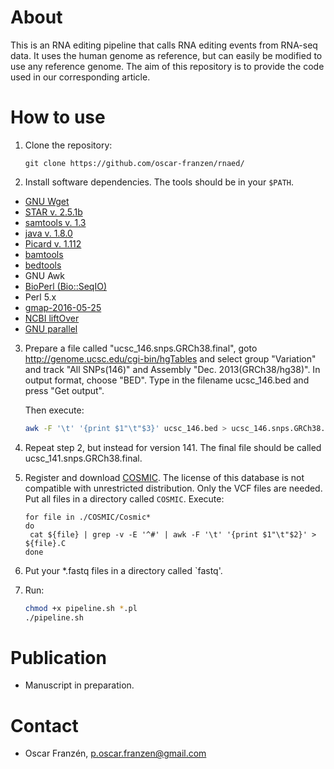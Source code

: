# About
This is an RNA editing pipeline that calls RNA editing events from RNA-seq data. It uses the human genome as reference, but can easily be modified to use any reference genome. The aim of this repository is to provide the code used in our corresponding article.

# How to use
1. Clone the repository:

   ```
   git clone https://github.com/oscar-franzen/rnaed/
   ```
2. Install software dependencies. The tools should be in your ```$PATH```.
  * [GNU Wget](https://www.gnu.org/software/wget/)
  * [STAR v. 2.5.1b](https://github.com/alexdobin/STAR)
  * [samtools v. 1.3](http://www.htslib.org/download/)
  * [java v. 1.8.0](http://www.oracle.com/technetwork/java/javase/downloads/jdk8-downloads-2133151.html)
  * [Picard v. 1.112](https://broadinstitute.github.io/picard/)
  * [bamtools](https://github.com/pezmaster31/bamtools)
  * [bedtools](http://bedtools.readthedocs.io/en/latest/)
  * GNU Awk
  * [BioPerl (Bio::SeqIO)](http://bioperl.org/INSTALL.html)
  * Perl 5.x
  * [gmap-2016-05-25](http://research-pub.gene.com/gmap/)
  * [NCBI liftOver](http://hgdownload.soe.ucsc.edu/admin/exe/linux.x86_64/liftOver)
  * [GNU parallel](https://www.gnu.org/software/parallel/)
3. Prepare a file called "ucsc_146.snps.GRCh38.final", goto http://genome.ucsc.edu/cgi-bin/hgTables and select group "Variation" and track "All SNPs(146)" and Assembly "Dec. 2013(GRCh38/hg38)". In output format, choose "BED". Type in the filename ucsc_146.bed and press "Get output".  

   Then execute:  
   ```bash
   awk -F '\t' '{print $1"\t"$3}' ucsc_146.bed > ucsc_146.snps.GRCh38.final
   ```
4. Repeat step 2, but instead for version 141. The final file should be called ucsc_141.snps.GRCh38.final.

5. Register and download [COSMIC](http://cancer.sanger.ac.uk/cosmic). The license of this database is not compatible with unrestricted distribution. Only the VCF files are needed. Put all files in a directory called `COSMIC`. Execute:

   ```
   for file in ./COSMIC/Cosmic*
   do
    cat ${file} | grep -v -E '^#' | awk -F '\t' '{print $1"\t"$2}' > ${file}.C
   done
   ```

6. Put your *.fastq files in a directory called `fastq'.
7. Run:

   ```bash
   chmod +x pipeline.sh *.pl
   ./pipeline.sh
   ```

# Publication
* Manuscript in preparation.

# Contact
* Oscar Franzén, <p.oscar.franzen@gmail.com>